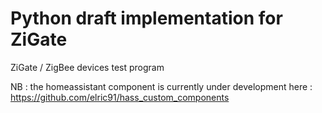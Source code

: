 # Python draft implementation for ZiGate
ZiGate / ZigBee devices test program

NB : the homeassistant component is currently under development here : https://github.com/elric91/hass_custom_components

